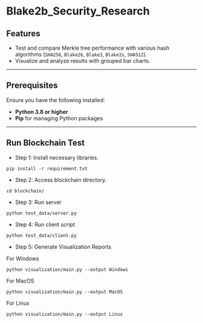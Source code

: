 # Blake2b_Security_Research

## Features

- Test and compare Merkle tree performance with various hash algorithms (`SHA256`, `Blake2b`, `Blake3`, `Blake2s`, `SHA512`).
- Visualize and analyze results with grouped bar charts.

---

## Prerequisites

Ensure you have the following installed:

- **Python 3.8 or higher**
- **Pip** for managing Python packages

---

## Run Blockchain Test

- Step 1: Install necessary libraries.

```
pip install -r requirement.txt
```

- Step 2: Access blockchain directory.

```
cd blockchain/
```

- Step 3: Run server

```
python test_data/server.py
```

- Step 4: Run client script

```
python test_data/client.py
```

- Step 5: Generate Visualization Reports

For Windows

```
python visualization/main.py --output Windows
```

For MacOS

```
python visualization/main.py --output MacOS
```

For Linux

```
python visualization/main.py --output Linux
```
